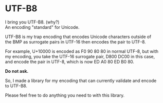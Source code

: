 # UTF-B8
I bring you UTF-B8. (why?)\
An encoding "standard" for Unicode.

UTF-B8 is my trap encoding that encodes Unicode characters outside of the BMP as surrogate pairs in UTF-16 then encodes the pair to UTF-8.

For example, U+10000 is encoded as F0 90 80 80 in normal UTF-8, but with my encoding, you take the UTF-16 surrogate pair, D800 DC00 in this case, and encode the pair in UTF-8, which is now ED A0 80 ED B0 80.

**Do not ask.**

So, I made a library for my encoding that can currently validate and encode to UTF-B8.

Please feel free to do anything you need to with this library.
